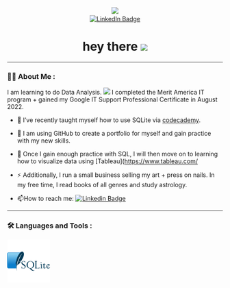 <div id="header" align="center">
  <img src="https://i.giphy.com/media/v1.Y2lkPTc5MGI3NjExaGNzem81djhpNG9oMXoyaW5xbmEyazNqYzA5YnNqc3N1YXE3dnBrayZlcD12MV9pbnRlcm5hbF9naWZfYnlfaWQmY3Q9Zw/L1R1tvI9svkIWwpVYr/giphy.gif" width="200"/>
</div>
<div id="badges" align="center">
  <a href="www.linkedin.com/in/nadia-jelinek-burnham">
    <img src="https://img.shields.io/badge/LinkedIn-blue?style=for-the-badge&logo=linkedin&logoColor=white" alt="LinkedIn Badge"/>
  </a>
</div>
<h1 align="center">
  hey there
  <img src="https://media.giphy.com/media/hvRJCLFzcasrR4ia7z/giphy.gif" width="30px"/>
</h1>

---

### :woman_technologist: About Me :
I am learning to do Data Analysis. <img src="https://media.giphy.com/media/WUlplcMpOCEmTGBtBW/giphy.gif" width="30"> I completed the Merit America IT program + gained my Google IT Support Professional Certificate in August 2022.
- :telescope: I’ve recently taught myself how to use SQLite via [codecademy](https://www.codecademy.com/learn).

- :seedling: I am using GitHub to create a portfolio for myself and gain practice with my new skills.

- :bug: Once I gain enough practice with SQL, I will then move on to learning how to visualize data using [Tableau](https://www.tableau.com/

- :zap: Additionally, I run a small business selling my art + press on nails. In my free time, I read books of all genres and study astrology.

- :mailbox:How to reach me: [![Linkedin Badge](https://img.shields.io/badge/LinkedIn-blue?logo=linkedin&logoColor=white&style=for-the-badge
)](www.linkedin.com/in/nadia-jelinek-burnham)
---

### :hammer_and_wrench: Languages and Tools :
<div/>
<img src="https://github.com/devicons/devicon/blob/master/icons/sqlite/sqlite-original-wordmark.svg" title="Java" alt="Java" width="100" height="100"/>&nbsp;
<div/>
